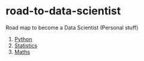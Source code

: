 # road-to-data-scientist
Road map to become a Data Scientist (Personal stuff)

1. [Python](https://github.com/muhammadtaqi/intro2py)
2. [Statistics](https://github.com/muhammadtaqi/intro2statistics)
3. [Maths](https://github.com/muhammadtaqi/intro2maths)
